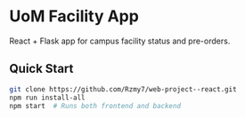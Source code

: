 # UoM Facility App

React + Flask app for campus facility status and pre-orders.

## Quick Start

```bash
git clone https://github.com/Rzmy7/web-project--react.git
npm run install-all
npm start  # Runs both frontend and backend 
